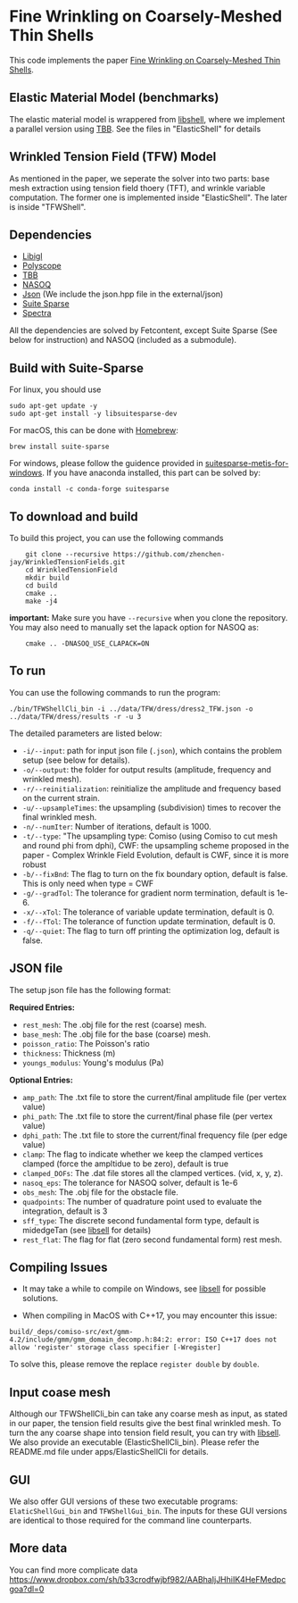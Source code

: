# Fine Wrinkling on Coarsely-Meshed Thin Shells

This code implements the paper [Fine Wrinkling on Coarsely-Meshed Thin Shells](https://dl.acm.org/doi/10.1145/3462758). 

## Elastic Material Model (benchmarks)

The elastic material model is wrappered from [libshell](https://github.com/evouga/libshell), where we implement a parallel version using [TBB](https://github.com/wjakob/tbb). See the files in "ElasticShell" for details

## Wrinkled Tension Field (TFW) Model

As mentioned in the paper, we seperate the solver into two parts: base mesh extraction using tension field thoery (TFT), and wrinkle variable computation. The former one is implemented inside "ElasticShell". The later is inside "TFWShell".

## Dependencies
- [Libigl](https://github.com/libigl/libigl.git)
- [Polyscope](https://github.com/nmwsharp/polyscope.git)
- [TBB](https://github.com/wjakob/tbb.git)
- [NASOQ](https://nasoq.github.io/) 
- [Json](https://github.com/nlohmann/json.git) (We include the json.hpp file in the external/json)
- [Suite Sparse](https://people.engr.tamu.edu/davis/suitesparse.html)
- [Spectra](https://github.com/yixuan/spectra)

All the dependencies are solved by Fetcontent, except Suite Sparse (See below for instruction) and NASOQ (included as a submodule). 


## Build with Suite-Sparse
For linux, you should use 
```
sudo apt-get update -y
sudo apt-get install -y libsuitesparse-dev
```

For macOS, this can be done with [Homebrew](https://brew.sh/):
```
brew install suite-sparse
```

For windows, please follow the guidence provided in [suitesparse-metis-for-windows](https://github.com/jlblancoc/suitesparse-metis-for-windows). If you have anaconda installed, this part can be solved by:
```
conda install -c conda-forge suitesparse
```

## To download and build
To build this project, you can use the following commands
```
    git clone --recursive https://github.com/zhenchen-jay/WrinkledTensionFields.git
    cd WrinkledTensionField
    mkdir build
    cd build
    cmake ..
    make -j4
```
**important:** Make sure you have `--recursive` when you clone the repository. You may also need to manually set the lapack option for NASOQ as:
```
    cmake .. -DNASOQ_USE_CLAPACK=ON
```

## To run
You can use the following commands to run the program:
```
./bin/TFWShellCli_bin -i ../data/TFW/dress/dress2_TFW.json -o ../data/TFW/dress/results -r -u 3
```
The detailed parameters are listed below:

* `-i/--input`: path for input json file (`.json`), which contains the problem setup (see below for details).
* `-o/--output`: the folder for output results (amplitude, frequency and wrinkled mesh).
* `-r/--reinitialization`: reinitialize the amplitude and frequency based on the current strain.
* `-u/--upsampleTimes`:  the upsampling (subdivision) times to recover the final wrinkled mesh.
* `-n/--numIter`: Number of iterations, default is 1000.
* `-t/--type`: "The upsampling type: Comiso (using Comiso to cut mesh and round phi from dphi), CWF: the upsampling scheme proposed in the paper - Complex Wrinkle Field Evolution, default is CWF, since it is more robust
* `-b/--fixBnd`: The flag to turn on the fix boundary option, default is false. This is only need when type = CWF
* `-g/--gradTol`: The tolerance for gradient norm termination, default is 1e-6.
* `-x/--xTol`: The tolerance of variable update termination, default is 0.
* `-f/--fTol`: The tolerance of function update termination, default is 0.
* `-q/--quiet`: The flag to turn off printing the optimization log, default is false.

## JSON file
The setup json file has the following format:

**Required Entries:**
* `rest_mesh`: The .obj file for the rest (coarse) mesh.
* `base_mesh`: The .obj file for the base (coarse) mesh.
* `poisson_ratio`: The Poisson's ratio
* `thickness`: Thickness (m)
* `youngs_modulus`: Young's modulus (Pa)

**Optional Entries:**
* `amp_path`: The .txt file to store the current/final amplitude file (per vertex value)
* `phi_path`: The .txt file to store the current/final phase file (per vertex value)
* `dphi_path`: The .txt file to store the current/final frequency file (per edge value)
* `clamp`:  The flag to indicate whether we keep the clamped vertices clamped (force the ampltidue to be zero), default is true
* `clamped_DOFs`: The .dat file stores all the clamped vertices. (vid, x, y, z).
* `nasoq_eps`: The tolerance for NASOQ solver, default is 1e-6
* `obs_mesh`: The .obj file for the obstacle file.
* `quadpoints`: The number of quadrature point used to evaluate the integration, default is 3
* `sff_type`: The discrete second fundamental form type, default is midedgeTan (see [libsell](https://github.com/evouga/libshell) for details)
* `rest_flat`: The flag for flat (zero second fundamental form) rest mesh.

## Compiling Issues

* It may take a while to compile on Windows, see [libsell](https://github.com/evouga/libshell) for possible solutions.

* When compiling in MacOS with C++17, you may encounter this issue: 
```
build/_deps/comiso-src/ext/gmm-4.2/include/gmm/gmm_domain_decomp.h:84:2: error: ISO C++17 does not allow 'register' storage class specifier [-Wregister]
```
To solve this, please remove the replace `register double` by `double`.  

## Input coase mesh
Although our TFWShellCli_bin can take any coarse mesh as input, as stated in our paper, the tension field results give the best final wrinkled mesh. To turn the any coarse shape into tension field result, you can try with [libsell](https://github.com/evouga/libshell). We also provide an executable (ElasticShellCli_bin). Please refer the README.md file under apps/ElasticShellCli for details.

## GUI
We also offer GUI versions of these two executable programs: `ElaticShellGui_bin` and `TFWShellGui_bin`. The inputs for these GUI versions are identical to those required for the command line counterparts.

## More data

You can find more complicate data https://www.dropbox.com/sh/b33crodfwjbf982/AABhaIjJHhiIK4HeFMedpcgoa?dl=0
